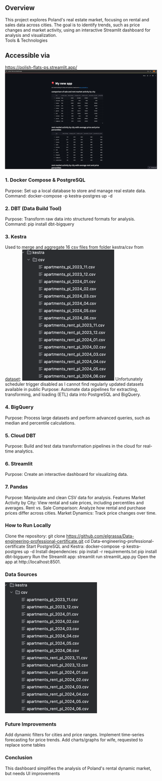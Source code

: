 ## Overview
This project explores Poland's real estate market, focusing on rental and sales data across cities. The goal is to identify trends, such as price changes and market activity, using an interactive Streamlit dashboard for analysis and visualization.  
Tools & Technologies

## Accessible via
https://polish-flats-ps.streamlit.app/
![img.png](img.png)

### 1. Docker Compose & PostgreSQL
   Purpose: Set up a local database to store and manage real estate data.
   Command:
   docker-compose -p kestra-postgres up -d
### 2. DBT (Data Build Tool)
   Purpose: Transform raw data into structured formats for analysis.
   Command:
   pip install dbt-bigquery
### 3. Kestra
   Used to merge and aggregate 16 csv files from folder kestra/csv from [dataset](https://www.kaggle.com/datasets/krzysztofjamroz/apartment-prices-in-poland):
![img_1.png](img_1.png)
Unfortunately scheduler trigger disabled as I cannot find regularly updated datasets available in public
   Purpose: Automate data pipelines for extracting, transforming, and loading (ETL) data into PostgreSQL and BigQuery.
### 4. BigQuery
   Purpose: Process large datasets and perform advanced queries, such as median and percentile calculations.
### 5. Cloud DBT
   Purpose: Build and test data transformation pipelines in the cloud for real-time analytics.
### 6. Streamlit
   Purpose: Create an interactive dashboard for visualizing data.
### 7. Pandas
   Purpose: Manipulate and clean CSV data for analysis.
   Features
   Market Activity by City: View rental and sale prices, including percentiles and averages.
   Rent vs. Sale Comparison: Analyze how rental and purchase prices differ across cities.
   Market Dynamics: Track price changes over time.

###   How to Run Locally
   Clone the repository:
   git clone https://github.com/elgrassa/Data-engineering-professional-certificate.git
   cd Data-engineering-professional-certificate
   Start PostgreSQL and Kestra:
   docker-compose -p kestra-postgres up -d
   Install dependencies:
   pip install -r requirements.txt
   pip install dbt-bigquery
   Run the Streamlit app:
   streamlit run streamlit_app.py
   Open the app at http://localhost:8501.

### Data Sources
![img_1.png](img_1.png)
###    Future Improvements
   Add dynamic filters for cities and price ranges.
   Implement time-series forecasting for price trends.
   Add charts/graphs for wife, requested to replace some tables 
###    Conclusion
This dashboard simplifies the analysis of Poland's rental dynamic market, but needs UI improvements

